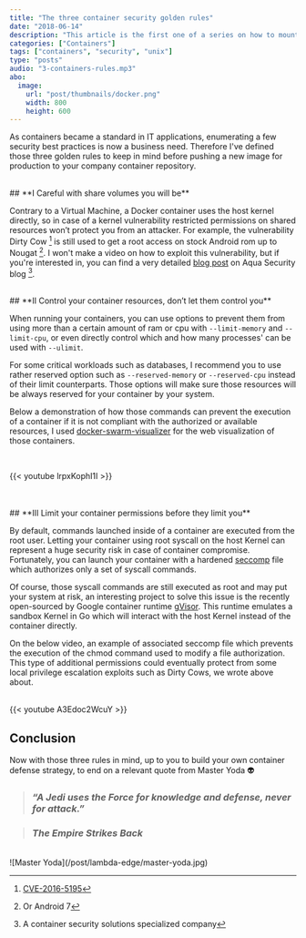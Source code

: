 ```yaml
---
title: "The three container security golden rules"
date: "2018-06-14"
description: "This article is the first one of a series on how to mount a secure enterprise containers provisionning pipeline and monitor its efficience"
categories: ["Containers"]
tags: ["containers", "security", "unix"]
type: "posts"
audio: "3-containers-rules.mp3"
abo:
  image:
    url: "post/thumbnails/docker.png"
    width: 800
    height: 600
---
```


As containers became a standard in IT applications, enumerating a few security best practices is now a business need. Therefore I've defined those three golden rules to keep in mind before pushing a new image for production to your company container repository.


</br>
## **I Careful with share volumes you will be**

Contrary to a Virtual Machine, a Docker container uses the host kernel directly, so in case of a kernel vulnerability restricted permissions on shared resources won’t protect you from an attacker.
For example, the vulnerability Dirty Cow [^1] is still used to get a root access on stock Android rom up to Nougat [^2].
I won't make a video on how to exploit this vulnerability, but if you're interested in, you can find a very detailed [blog post](https://blog.aquasec.com/dirty-cow-vulnerability-impact-on-containers) on Aqua Security blog [^3].
</br>

</br>
## **II Control your container resources, don’t let them control you**

When running your containers, you can use options to prevent them from using more than a certain amount of ram or cpu with `--limit-memory` and `--limit-cpu`, or even directly control which and how many processes' can be used with `--ulimit`.

For some critical workloads such as databases, I recommend you to use rather reserved option such as `--reserved-memory` or `--reserved-cpu` instead of their limit counterparts. Those options will make sure those resources will be always reserved for your container by your system.

Below a demonstration of how those commands can prevent the execution of a container if it is not compliant with the authorized or available resources, I used [docker-swarm-visualizer](https://github.com/dockersamples/docker-swarm-visualizer) for the web visualization of those containers.

</br>

{{< youtube lrpxKophI1I >}}

</br>

</br>
## **III Limit your container permissions before they limit you**

By default, commands launched inside of a container are executed from the root user. Letting your container using root syscall on the host Kernel can represent a huge security risk in case of container compromise.
Fortunately, you can launch your container with a hardened [seccomp](https://en.wikipedia.org/wiki/Seccomp) file which authorizes only a set of syscall commands.

Of course, those syscall commands are still executed as root and may put your system at risk, an interesting project to solve this issue is the recently open-sourced by Google container runtime [gVisor](https://github.com/google/gvisor).
This runtime emulates a sandbox Kernel in Go which will interact with the host Kernel instead of the container directly.

On the below video, an example of associated seccomp file which prevents the execution of the chmod command used to modify a file authorization. This type of additional permissions could eventually protect from some local privilege escalation exploits such as Dirty Cows, we wrote above about.

</br>
{{< youtube A3Edoc2WcuY >}}

</br>

## Conclusion

Now with those three rules in mind, up to you to build your own container defense strategy, to end on a relevant quote from Master Yoda :alien:

>### *“A Jedi uses the Force for knowledge and defense, never for attack.”* 

>### *The Empire Strikes Back*

</br>
![Master Yoda](/post/lambda-edge/master-yoda.jpg)

[^1]: [CVE-2016-5195](https://cve.mitre.org/cgi-bin/cvename.cgi?name=CVE-2016-5195)
[^2]: Or Android 7
[^3]: A container security solutions specialized company
